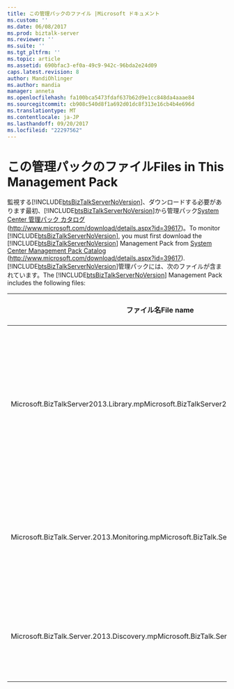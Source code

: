 ```yaml
---
title: この管理パックのファイル |Microsoft ドキュメント
ms.custom: ''
ms.date: 06/08/2017
ms.prod: biztalk-server
ms.reviewer: ''
ms.suite: ''
ms.tgt_pltfrm: ''
ms.topic: article
ms.assetid: 690bfac3-ef0a-49c9-942c-96bda2e24d09
caps.latest.revision: 8
author: MandiOhlinger
ms.author: mandia
manager: anneta
ms.openlocfilehash: fa100bca5473fdaf637b62d9e1cc848da4aaae84
ms.sourcegitcommit: cb908c540d8f1a692d01dc8f313e16cb4b4e696d
ms.translationtype: MT
ms.contentlocale: ja-JP
ms.lasthandoff: 09/20/2017
ms.locfileid: "22297562"
---
```

# <a name="files-in-this-management-pack"></a><span data-ttu-id="721a4-102">この管理パックのファイル</span><span class="sxs-lookup"><span data-stu-id="721a4-102">Files in This Management Pack</span></span>
<span data-ttu-id="721a4-103">監視する[!INCLUDE[btsBizTalkServerNoVersion](../includes/btsbiztalkservernoversion-md.md)]、ダウンロードする必要があります最初、[!INCLUDE[btsBizTalkServerNoVersion](../includes/btsbiztalkservernoversion-md.md)]から管理パック[System Center 管理パック カタログ](http://www.microsoft.com/download/details.aspx?id=39617)(http://www.microsoft.com/download/details.aspx?id=39617)。</span><span class="sxs-lookup"><span data-stu-id="721a4-103">To monitor [!INCLUDE[btsBizTalkServerNoVersion](../includes/btsbiztalkservernoversion-md.md)], you must first download the [!INCLUDE[btsBizTalkServerNoVersion](../includes/btsbiztalkservernoversion-md.md)] Management Pack from [System Center Management Pack Catalog](http://www.microsoft.com/download/details.aspx?id=39617) (http://www.microsoft.com/download/details.aspx?id=39617).</span></span> <span data-ttu-id="721a4-104">[!INCLUDE[btsBizTalkServerNoVersion](../includes/btsbiztalkservernoversion-md.md)]管理パックには、次のファイルが含まれています。</span><span class="sxs-lookup"><span data-stu-id="721a4-104">The [!INCLUDE[btsBizTalkServerNoVersion](../includes/btsbiztalkservernoversion-md.md)] Management Pack includes the following files:</span></span>  
  
|<span data-ttu-id="721a4-105">ファイル名</span><span class="sxs-lookup"><span data-stu-id="721a4-105">File name</span></span>|<span data-ttu-id="721a4-106">表示名</span><span class="sxs-lookup"><span data-stu-id="721a4-106">Display name</span></span>|<span data-ttu-id="721a4-107">Description</span><span class="sxs-lookup"><span data-stu-id="721a4-107">Description</span></span>|  
|---------------|------------------|-----------------|  
|<span data-ttu-id="721a4-108">Microsoft.BizTalkServer2013.Library.mp</span><span class="sxs-lookup"><span data-stu-id="721a4-108">Microsoft.BizTalkServer2013.Library.mp</span></span>|<span data-ttu-id="721a4-109">BizTalk Server ライブラリ</span><span class="sxs-lookup"><span data-stu-id="721a4-109">BizTalk Server Library</span></span>|<span data-ttu-id="721a4-110">ジェネリック クラス、リレーションシップ、およびすべての BizTalk アプリケーションの監視に使用する他の管理パックで使用されるその他の管理パックのビルディング ブロックが含まれています。</span><span class="sxs-lookup"><span data-stu-id="721a4-110">Contains generic classes, relationships and other management pack building blocks that are used by other management packs to provide monitoring for all BizTalk applications.</span></span>|  
|<span data-ttu-id="721a4-111">Microsoft.BizTalk.Server.2013.Monitoring.mp</span><span class="sxs-lookup"><span data-stu-id="721a4-111">Microsoft.BizTalk.Server.2013.Monitoring.mp</span></span>|<span data-ttu-id="721a4-112">BizTalk Server の監視</span><span class="sxs-lookup"><span data-stu-id="721a4-112">BizTalk Server Monitoring</span></span>|<span data-ttu-id="721a4-113">モニタ、ルール、および拡張可能なすべての BizTalk アプリケーションを制御する方法を提供するビューが含まれています。</span><span class="sxs-lookup"><span data-stu-id="721a4-113">Contains monitors, rules and views that provide an extensible way to control all BizTalk applications.</span></span>|  
|<span data-ttu-id="721a4-114">Microsoft.BizTalk.Server.2013.Discovery.mp</span><span class="sxs-lookup"><span data-stu-id="721a4-114">Microsoft.BizTalk.Server.2013.Discovery.mp</span></span>|<span data-ttu-id="721a4-115">BizTalk Server の検出</span><span class="sxs-lookup"><span data-stu-id="721a4-115">BizTalk Server Discovery</span></span>|<span data-ttu-id="721a4-116">BizTalk アプリケーションのさまざまなコンポーネントを検索するために使用される検出が含まれています。</span><span class="sxs-lookup"><span data-stu-id="721a4-116">Contains discoveries that are used for finding the various components of BizTalk applications.</span></span>|